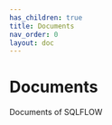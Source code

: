 ```yaml
---
has_children: true
title: Documents
nav_order: 0
layout: doc
---
```


# Documents

Documents of SQLFLOW
